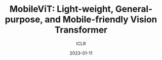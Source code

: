 ---
layout: seminar-post
title: "MobileViT: Light-weight, General-purpose, and Mobile-friendly Vision Transformer"
subtitle: 'ICLR'
categories: Computer Vision
tags: [Classification]
date: 2023-01-11
pdf_url: 'https://drive.google.com/file/d/1lK1mRXxGinCopYm9iBXz92r5L4zXykIt/view?usp=sharing'
---